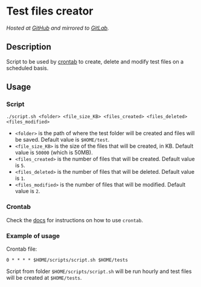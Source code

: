 # Test files creator
*Hosted at [GitHub](https://github.com/matuzalemmuller/test-files-creator) and mirrored to [GitLab](https://gitlab.com/matuzalemmuller/test-files-creator).*

## Description
Script to be used by [crontab](https://en.wikipedia.org/wiki/Cron) to create, delete and modify test files on a scheduled basis.

## Usage

### Script

```
./script.sh <folder> <file_size_KB> <files_created> <files_deleted> <files_modified> 
```

* `<folder>` is the path of where the test folder will be created and files will be saved. Default value is `$HOME/test`.
* `<file_size_KB>` is the size of the files that will be created, in KB. Default value is `50000` (which is 50MB).
* `<files_created>` is the number of files that will be created. Default value is `5`.
* `<files_deleted>` is the number of files that will be deleted. Default value is `1`.
* `<files_modified>` is the number of files that will be modified. Default value is `2`.


### Crontab

Check the [docs](https://linux.die.net/man/1/crontab) for instructions on how to use `crontab`. 

### Example of usage

Crontab file:
```
0 * * * * $HOME/scripts/script.sh $HOME/tests
```

Script from folder `$HOME/scripts/script.sh` will be run hourly and test files will be created at `$HOME/tests`.